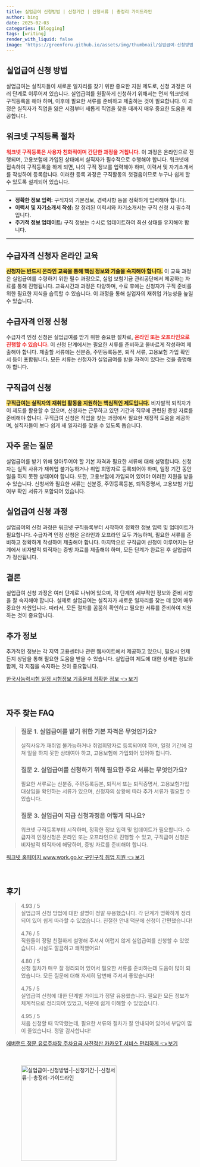 ```yaml
---
title: 실업급여 신청방법 | 신청기간 | 신청서류 | 총정리 가이드라인
author: bing
date: 2025-02-03
categories: [Blogging]
tags: [writing]
render_with_liquid: false
image: 'https://greenforu.github.io/assets/img/thumbnail/실업급여-신청방법-|-신청기간-|-신청서류-|-총정리-가이드라인.webp'
---
```



<h2 id='실업급여_신청_방법'>실업급여 신청 방법</h2>

<p>실업급여는 실직자들이 새로운 일자리를 찾기 위한 중요한 지원 제도로, 신청 과정은 여러 단계로 이루어져 있습니다. 실업급여를 원활하게 신청하기 위해서는 먼저 워크넷에 구직등록을 해야 하며, 이후에 필요한 서류를 준비하고 제출하는 것이 필요합니다. 이 과정은 실직자가 직업을 잃은 시점부터 새롭게 직업을 찾을 때까지 매우 중요한 도움을 제공합니다.</p>

<h2 id='워크넷_구직등록_절차'>워크넷 구직등록 절차</h2>

<p><b><span style="color: #ee2323;">워크넷 구직등록은 사용자 친화적이며 간단한 과정을 거칩니다.</span></b> 이 과정은 온라인으로 진행되며, 고용보험에 가입된 상태에서 실직자가 필수적으로 수행해야 합니다. 워크넷에 접속하여 구직등록을 하게 되면, 나의 구직 정보를 입력해야 하며, 이력서 및 자기소개서를 작성하여 등록합니다. 이러한 등록 과정은 구직활동의 첫걸음이므로 누구나 쉽게 할 수 있도록 설계되어 있습니다.</p>

<hr />

<ul>
    <li><b>정확한 정보 입력:</b> 구직자의 기본정보, 경력사항 등을 정확하게 입력해야 합니다.</li>
    <li><b>이력서 및 자기소개서 작성:</b> 잘 정리된 이력서와 자기소개서는 구직 신청 시 필수적입니다.</li>
    <li><b>주기적 정보 업데이트:</b> 구직 정보는 수시로 업데이트하여 최신 상태를 유지해야 합니다.</li>
</ul>

<hr />

<h2 id='수급자격_신청자_온라인_교육'>수급자격 신청자 온라인 교육</h2>

<p><b><span style="background-color: #ffe066;">신청자는 반드시 온라인 교육을 통해 핵심 정보와 기술을 숙지해야 합니다.</span></b> 이 교육 과정은 실업급여를 수령하기 위한 필수 과정으로, 실업 보험기금 관리공단에서 제공하는 자료를 통해 진행됩니다. 교육시간과 과정은 다양하며, 수료 후에는 신청자가 구직 준비를 위한 필요한 지식을 습득할 수 있습니다. 이 과정을 통해 실업자의 재취업 가능성을 높일 수 있습니다.</p>

<h2 id='수급자격_인정신청'>수급자격 인정 신청</h2>

<p>수급자격 인정 신청은 실업급여를 받기 위한 중요한 절차로, <b><span style="color: #ee2323;">온라인 또는 오프라인으로 진행할 수 있습니다.</span></b> 이 신청 단계에서는 필요한 서류를 준비하고 올바르게 작성하여 제출해야 합니다. 제출할 서류에는 신분증, 주민등록등본, 퇴직 서류, 고용보험 가입 확인서 등이 포함됩니다. 모든 서류는 신청자가 실업급여를 받을 자격이 있다는 것을 증명해야 합니다.</p>

<h2 id='구직급여_신청'>구직급여 신청</h2>

<p><b><span style="background-color: #ffe066;">구직급여는 실직자의 재취업 활동을 지원하는 핵심적인 제도입니다.</span></b> 비자발적 퇴직자가 이 제도를 활용할 수 있으며, 신청자는 근무하고 있던 기간과 직무에 관련된 증빙 자료를 준비해야 합니다. 구직급여 신청은 직업을 찾는 과정에서 필요한 재정적 도움을 제공하며, 실직자들이 보다 쉽게 새 일자리를 찾을 수 있도록 돕습니다.</p>

<h2 id='자주_묻는_질문'>자주 묻는 질문</h2>

<p>실업급여를 받기 위해 알아두어야 할 기본 자격과 필요한 서류에 대해 설명합니다. 신청자는 실직 사유가 재취업 불가능하거나 취업 희망자로 등록되어야 하며, 일정 기간 동안 일을 하지 못한 상태여야 합니다. 또한, 고용보험에 가입되어 있어야 이러한 지원을 받을 수 있습니다. 신청서와 필요한 서류는 신분증, 주민등록등본, 퇴직증명서, 고용보험 가입 여부 확인 서류가 포함되어 있습니다.</p>

<h2 id='실업급여_신청_과정'>실업급여 신청 과정</h2>

<p>실업급여의 신청 과정은 워크넷 구직등록부터 시작하여 정확한 정보 입력 및 업데이트가 필요합니다. 수급자격 인정 신청은 온라인과 오프라인 모두 가능하며, 필요한 서류를 준비하고 정확하게 작성하여 제출해야 합니다. 마지막으로 구직급여 신청이 이루어지는 단계에서 비자발적 퇴직자는 증빙 자료를 제출해야 하며, 모든 단계가 완료된 후 실업급여가 정산됩니다.</p>

<h2 id='결론'>결론</h2>

<p>실업급여 신청 과정은 여러 단계로 나뉘어 있으며, 각 단계의 세부적인 정보와 준비 사항을 잘 숙지해야 합니다. 실제로 실업급여는 실직자가 새로운 일자리를 찾는 데 있어 매우 중요한 자원입니다. 따라서, 모든 절차를 꼼꼼히 확인하고 필요한 서류를 준비하여 지원하는 것이 중요합니다.</p>

<h2 id='추가_정보'>추가 정보</h2>

<p>추가적인 정보는 각 지역 고용센터나 관련 웹사이트에서 제공하고 있으니, 필요시 언제든지 상담을 통해 필요한 도움을 받을 수 있습니다. 실업급여 제도에 대한 상세한 정보와 함께, 각 지침을 숙지하는 것이 중요합니다.</p>


<p><a class="click-button" title="한국사능력시험 일정 시험정보 기출문제 정확한 정보" href="https://greenforu.github.io/posts/%ED%95%9C%EA%B5%AD%EC%82%AC%EB%8A%A5%EB%A0%A5%EC%8B%9C%ED%97%98-%EC%9D%BC%EC%A0%95-%EC%8B%9C%ED%97%98%EC%A0%95%EB%B3%B4-%EA%B8%B0%EC%B6%9C%EB%AC%B8%EC%A0%9C-%EC%A0%95%ED%99%95%ED%95%9C-%EC%A0%95%EB%B3%B4/" rel="dofollow">한국사능력시험 일정 시험정보 기출문제 정확한 정보 👈 보기</a></p><br>
<h2 id='자주_찾는_FAQ'>자주 찾는 FAQ</h2>
<div itemscope="" itemtype="https://schema.org/FAQPage"> 
<blockquote> 
<div itemscope="" itemprop="mainEntity" itemtype="https://schema.org/Question"> 
<h3 itemprop="name">질문 1. 실업급여를 받기 위한 기본 자격은 무엇인가요?</h3> 
<div itemscope="" itemprop="acceptedAnswer" itemtype="https://schema.org/Answer"> 
<span itemprop="text"> 
<p>실직사유가 재취업 불가능하거나 취업희망자로 등록되어야 하며, 일정 기간에 걸쳐 일을 하지 못한 상태여야 하고, 고용보험에 가입되어 있어야 합니다.</p> 
</span> 
</div> 
</div> 
<div itemscope="" itemprop="mainEntity" itemtype="https://schema.org/Question"> 
<h3 itemprop="name">질문 2. 실업급여를 신청하기 위해 필요한 주요 서류는 무엇인가요?</h3> 
<div itemscope="" itemprop="acceptedAnswer" itemtype="https://schema.org/Answer"> 
<span itemprop="text"> 
<p>필요한 서류로는 신분증, 주민등록등본, 퇴직서 또는 퇴직증명서, 고용보험가입대상임을 확인하는 서류가 있으며, 신청자의 상황에 따라 추가 서류가 필요할 수 있습니다.</p> 
</span> 
</div> 
</div> 
<div itemscope="" itemprop="mainEntity" itemtype="https://schema.org/Question"> 
<h3 itemprop="name">질문 3. 실업급여 지급 신청과정은 어떻게 되나요?</h3> 
<div itemscope="" itemprop="acceptedAnswer" itemtype="https://schema.org/Answer"> 
<span itemprop="text"> 
<p>워크넷 구직등록부터 시작하며, 정확한 정보 입력 및 업데이트가 필요합니다. 수급자격 인정신청은 온라인 또는 오프라인으로 진행할 수 있고, 구직급여 신청은 비자발적 퇴직자에 해당하며, 증빙 자료를 준비해야 합니다.</p> 
</span> 
</div> 
</div> 
</blockquote> 
</div>
<p><a class="click-button" title="워크넷 홈페이지 www.work.go.kr 구인구직 취업 지원" href="https://greenforu.github.io/posts/%EC%9B%8C%ED%81%AC%EB%84%B7-%ED%99%88%ED%8E%98%EC%9D%B4%EC%A7%80-www.work.go.kr-%EA%B5%AC%EC%9D%B8%EA%B5%AC%EC%A7%81-%EC%B7%A8%EC%97%85-%EC%A7%80%EC%9B%90/" rel="dofollow">워크넷 홈페이지 www.work.go.kr 구인구직 취업 지원 👈 보기</a></p><br>
<h2 id='후기'>후기</h2>
<div itemscope itemtype="https://schema.org/Product">
  <blockquote>
  <div itemprop="review" itemscope itemtype="https://schema.org/Review">
      <div itemprop="reviewRating" itemscope itemtype="https://schema.org/Rating"> <span itemprop="ratingValue">4.93</span> / <span itemprop="bestRating">5</span> </div>
      <span itemprop="reviewBody">실업급여 신청 방법에 대한 설명이 정말 유용했습니다. 각 단계가 명확하게 정리되어 있어 쉽게 따라할 수 있었습니다. 친절한 안내 덕분에 신청이 간편했습니다!</span>
  </div>
  <br>
  <div itemprop="review" itemscope itemtype="https://schema.org/Review">
      <div itemprop="reviewRating" itemscope itemtype="https://schema.org/Rating"> <span itemprop="ratingValue">4.76</span> / <span itemprop="bestRating">5</span> </div>
      <span itemprop="reviewBody">직원들이 정말 친절하게 설명해 주셔서 어렵지 않게 실업급여를 신청할 수 있었습니다. 시설도 깔끔하고 쾌적했어요!</span>
  </div>
  <br>
  <div itemprop="review" itemscope itemtype="https://schema.org/Review">
      <div itemprop="reviewRating" itemscope itemtype="https://schema.org/Rating"> <span itemprop="ratingValue">4.80</span> / <span itemprop="bestRating">5</span> </div>
      <span itemprop="reviewBody">신청 절차가 매우 잘 정리되어 있어서 필요한 서류를 준비하는데 도움이 많이 되었습니다. 모든 질문에 대해 자세히 답변해 주셔서 좋았습니다!</span>
  </div>
  <br>
  <div itemprop="review" itemscope itemtype="https://schema.org/Review">
      <div itemprop="reviewRating" itemscope itemtype="https://schema.org/Rating"> <span itemprop="ratingValue">4.75</span> / <span itemprop="bestRating">5</span> </div>
      <span itemprop="reviewBody">실업급여 신청에 대한 단계별 가이드가 정말 유용했습니다. 필요한 모든 정보가 체계적으로 정리되어 있었고, 덕분에 쉽게 이해할 수 있었습니다.</span>
  </div>
  <br>
  <div itemprop="review" itemscope itemtype="https://schema.org/Review">
      <div itemprop="reviewRating" itemscope itemtype="https://schema.org/Rating"> <span itemprop="ratingValue">4.95</span> / <span itemprop="bestRating">5</span> </div>
      <span itemprop="reviewBody">처음 신청할 때 막막했는데, 필요한 서류와 절차가 잘 안내되어 있어서 부담이 많이 줄었습니다. 정말 감사합니다!</span>
  </div>
  </blockquote>
</div>
<p><a class="click-button" title="에버랜드 정문 유료주차장 주차요금 사전정산 카카오T 서비스 편리하게" href="https://greenforu.github.io/posts/%EC%97%90%EB%B2%84%EB%9E%9C%EB%93%9C-%EC%A0%95%EB%AC%B8-%EC%9C%A0%EB%A3%8C%EC%A3%BC%EC%B0%A8%EC%9E%A5-%EC%A3%BC%EC%B0%A8%EC%9A%94%EA%B8%88-%EC%82%AC%EC%A0%84%EC%A0%95%EC%82%B0-%EC%B9%B4%EC%B9%B4%EC%98%A4T-%EC%84%9C%EB%B9%84%EC%8A%A4-%ED%8E%B8%EB%A6%AC%ED%95%98%EA%B2%8C/" rel="dofollow">에버랜드 정문 유료주차장 주차요금 사전정산 카카오T 서비스 편리하게 👈 보기</a></p><br>
<figure class="image"><img src="https://greenforu.github.io/assets/img/thumbnail/실업급여-신청방법-|-신청기간-|-신청서류-|-총정리-가이드라인.webp" alt="실업급여-신청방법-|-신청기간-|-신청서류-|-총정리-가이드라인" width="256" height="256"></figure>